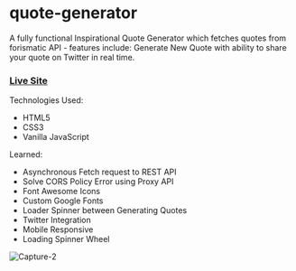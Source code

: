 # quote-generator

A fully functional Inspirational Quote Generator which fetches quotes from forismatic API - features include: Generate New Quote with ability to share your quote on Twitter in real time. 

### [Live Site](https://tonykimdev.github.io/quote-generator/)

Technologies Used: 
+ HTML5 
+ CSS3
+ Vanilla JavaScript 


Learned: 
+ Asynchronous Fetch request to REST API 
+ Solve CORS Policy Error using Proxy API 
+ Font Awesome Icons 
+ Custom Google Fonts 
+ Loader Spinner between Generating Quotes 
+ Twitter Integration
+ Mobile Responsive 
+ Loading Spinner Wheel 

![Capture-2](https://user-images.githubusercontent.com/68490255/137051683-9e01c6c2-6404-4fef-8b0a-3a544d1f1931.jpg)
